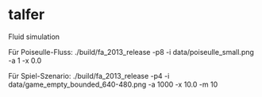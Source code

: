 # talfer
Fluid simulation


Für Poiseulle-Fluss:
./build/fa_2013_release -p8 -i data/poiseulle_small.png -a 1 -x 0.0

Für Spiel-Szenario:
./build/fa_2013_release -p4 -i data/game_empty_bounded_640-480.png -a 1000 -x 10.0 -m 10
